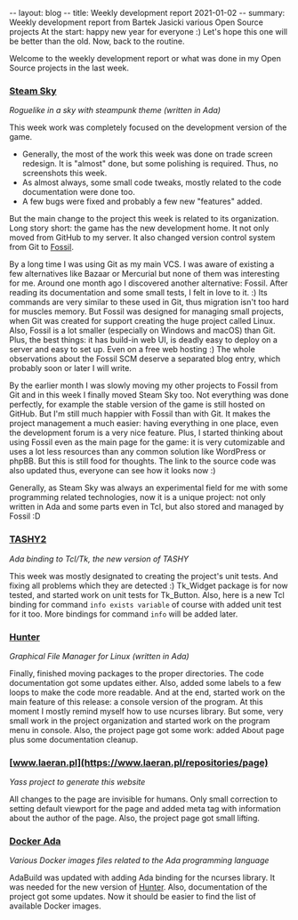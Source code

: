 -- layout: blog
-- title: Weekly development report 2021-01-02
-- summary: Weekly development report from Bartek Jasicki various Open Source projects
At the start: happy new year for everyone :) Let's hope this one will be better
than the old. Now, back to the routine.

Welcome to the weekly development report or what was done in my Open Source
projects in the last week.

### [Steam Sky](https://www.laeran.pl/repositories/steamsky)

*Roguelike in a sky with steampunk theme (written in Ada)*

This week work was completely focused on the development version of the game.

* Generally, the most of the work this week was done on trade screen redesign.
  It is "almost"  done, but some polishing is required. Thus, no screenshots
  this week.
* As almost always, some small code tweaks, mostly related to the code
  documentation were done too.
* A few bugs were fixed and probably a few new "features" added.

But the main change to the project this week is related to its organization.
Long story short: the game has the new development home. It not only moved
from GitHub to my server. It also changed version control system from Git
to [Fossil](https://www.fossil-scm.org/).

By a long time I was using Git as my main VCS. I was aware of existing a few
alternatives like Bazaar or Mercurial but none of them was interesting for me.
Around one month ago I discovered another alternative: Fossil. After reading
its documentation and some small tests, I felt in love to it. :) Its commands
are very similar to these used in Git, thus migration isn't too hard for
muscles memory. But Fossil was designed for managing small projects, when Git
was created for support creating the huge project called Linux. Also, Fossil
is a lot smaller (especially on Windows and macOS) than Git. Plus, the best
things: it has build-in web UI, is deadly easy to deploy on a server and easy
to set up. Even on a free web hosting :) The whole observations about the
Fossil SCM deserve a separated blog entry, which probably soon or later I will
write.

By the earlier month I was slowly moving my other projects to Fossil from Git
and in this week I finally moved Steam Sky too. Not everything was done
perfectly, for example the stable version of the game is still hosted on
GitHub. But I'm still much happier with Fossil than with Git. It makes the
project management a much easier: having everything in one place, even the
development forum is a very nice feature. Plus, I started thinking about using
Fossil even as the main page for the game: it is very cutomizable and uses a
lot less resources than any common solution like WordPress or phpBB. But this
is still food for thoughts. The link to the source code was also updated thus,
everyone can see how it looks now :)

Generally, as Steam Sky was always an experimental field for me with some
programming related technologies, now it is a unique project: not only written
in Ada and some parts even in Tcl, but also stored and managed by Fossil :D

### [TASHY2](https://www.laeran.pl/repositories/tashy2)

*Ada binding to Tcl/Tk, the new version of TASHY*

This week was mostly designated to creating the project's unit tests. And
fixing all problems which they are detected :) Tk_Widget package is for now
tested, and started work on unit tests for Tk_Button. Also, here is a new Tcl
binding for command `info exists variable` of course with added unit test for
it too. More bindings for command `info` will be added later.

### [Hunter](https://www.laeran.pl/repositories/hunter)

*Graphical File Manager for Linux (written in Ada)*

Finally, finished moving packages to the proper directories. The code
documentation got some updates either. Also, added some labels to a few loops
to make the code more readable. And at the end, started work on the main
feature of this release: a console version of the program. At this moment I
mostly remind myself how to use ncurses library. But some, very small work in
the project organization and started work on the program menu in console. Also,
the project page got some work: added About page plus some documentation
cleanup.

### [www.laeran.pl](https://www.laeran.pl/repositories/page)

*Yass project to generate this website*

All changes to the page are invisible for humans. Only small correction to
setting default viewport for the page and added meta tag with information about
the author of the page. Also, the project page got small lifting.

### [Docker Ada](https://www.laeran.pl/repositories/dockerada)

*Various Docker images files related to the Ada programming language*

AdaBuild was updated with adding Ada binding for the ncurses library. It was
needed for the new version of [Hunter](https://www.laeran.pl/repositories/hunter).
Also, documentation of the project got some updates. Now it should be easier to
find the list of available Docker images.
